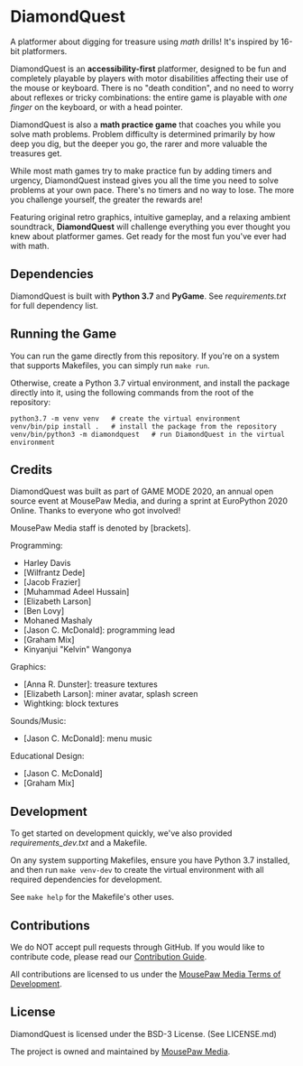 # DiamondQuest

A platformer about digging for treasure using *math* drills! It's inspired by
16-bit platformers.

DiamondQuest is an **accessibility-first** platformer, designed to be fun and
completely playable by players with motor disabilities affecting their use of
the mouse or keyboard. There is no "death condition", and no need to worry about
reflexes or tricky combinations: the entire game is playable with *one finger*
on the keyboard, or with a head pointer.

DiamondQuest is also a **math practice game** that coaches you while you solve
math problems. Problem difficulty is determined primarily by how deep you dig,
but the deeper you go, the rarer and more valuable the treasures get.

While most math games try to make practice fun by adding timers and urgency,
DiamondQuest instead gives you all the time you need to solve problems at your
own pace. There's no timers and no way to lose. The more you challenge
yourself, the greater the rewards are!

Featuring original retro graphics, intuitive gameplay, and a relaxing ambient
soundtrack, **DiamondQuest** will challenge everything you ever thought you knew
about platformer games. Get ready for the most fun you've ever had with math.

## Dependencies

DiamondQuest is built with **Python 3.7** and **PyGame**.
See *requirements.txt* for full dependency list.

## Running the Game

You can run the game directly from this repository. If you're on a system
that supports Makefiles, you can simply run `make run`.

Otherwise, create a Python 3.7 virtual environment, and install the package
directly into it, using the following commands from the root of the repository:

```
python3.7 -m venv venv   # create the virtual environment
venv/bin/pip install .   # install the package from the repository
venv/bin/python3 -m diamondquest   # run DiamondQuest in the virtual environment
```

## Credits

DiamondQuest was built as part of GAME MODE 2020, an annual open source event
at MousePaw Media, and during a sprint at EuroPython 2020 Online.
Thanks to everyone who got involved!

MousePaw Media staff is denoted by [brackets].

Programming:
 - Harley Davis
 - [Wilfrantz Dede]
 - [Jacob Frazier]
 - [Muhammad Adeel Hussain]
 - [Elizabeth Larson]
 - [Ben Lovy]
 - Mohaned Mashaly
 - [Jason C. McDonald]: programming lead
 - [Graham Mix]
 - Kinyanjui "Kelvin" Wangonya

Graphics:
 - [Anna R. Dunster]: treasure textures
 - [Elizabeth Larson]: miner avatar, splash screen
 - Wightking: block textures

Sounds/Music:
 - [Jason C. McDonald]: menu music

Educational Design:
 - [Jason C. McDonald]
 - [Graham Mix]

## Development

To get started on development quickly, we've also provided
*requirements_dev.txt* and a Makefile.

On any system supporting Makefiles, ensure you have Python 3.7 installed,
and then run `make venv-dev` to create the virtual environment with all
required dependencies for development.

See `make help` for the Makefile's other uses.

## Contributions

We do NOT accept pull requests through GitHub.
If you would like to contribute code, please read our
[Contribution Guide][2].

All contributions are licensed to us under the
[MousePaw Media Terms of Development][3].

## License

DiamondQuest is licensed under the BSD-3 License. (See LICENSE.md)

The project is owned and maintained by [MousePaw Media][1].

[1]: https://www.mousepawmedia.com/developers
[2]: https://www.mousepawmedia.com/developers/contribution
[3]: https://www.mousepawmedia.com/termsofdevelopment
